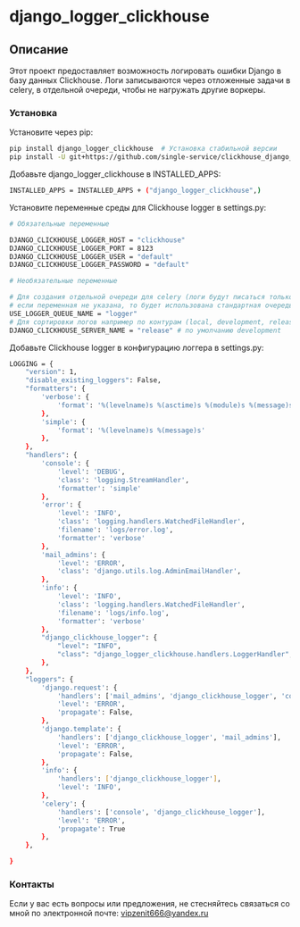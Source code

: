 # django_logger_clickhouse

## Описание

Этот проект предоставляет возможность логировать ошибки Django в базу данных Clickhouse.
Логи записываются через отложенные задачи в celery, в отдельной очереди, чтобы не нагружать другие воркеры.


### Установка

Установите через pip:

```bash
pip install django_logger_clickhouse  # Установка стабильной версии
pip install -U git+https://github.com/single-service/clickhouse_django_logger.git@master  # Установка версии разработки
```
Добавьте django_logger_clickhouse в INSTALLED_APPS:
```bash
INSTALLED_APPS = INSTALLED_APPS + ("django_logger_clickhouse",)
```

Установите переменные среды для Clickhouse logger в settings.py:
```bash
# Обязательные переменные

DJANGO_CLICKHOUSE_LOGGER_HOST = "clickhouse"
DJANGO_CLICKHOUSE_LOGGER_PORT = 8123
DJANGO_CLICKHOUSE_LOGGER_USER = "default"
DJANGO_CLICKHOUSE_LOGGER_PASSWORD = "default"

# Необязательные переменные

# Для создания отдельной очереди для celery (логи будут писаться только в очереди указанной тут)
# если переменная не указана, то будет использована стандартная очередь
USE_LOGGER_QUEUE_NAME = "logger"
# Для сортировки логов например по контурам (local, development, release)
DJANGO_CLICKHOUSE_SERVER_NAME = "release" # по умолчанию development
```
Добавьте Clickhouse logger в конфигурацию логгера в settings.py:
```bash
LOGGING = {
    "version": 1,
    "disable_existing_loggers": False,
    "formatters": {
        'verbose': {
            'format': '%(levelname)s %(asctime)s %(module)s %(message)s'
        },
        'simple': {
            'format': '%(levelname)s %(message)s'
        },
    },
    "handlers": {
        'console': {
            'level': 'DEBUG',
            'class': 'logging.StreamHandler',
            'formatter': 'simple'
        },
        'error': {
            'level': 'INFO',
            'class': 'logging.handlers.WatchedFileHandler',
            'filename': 'logs/error.log',
            'formatter': 'verbose'
        },
        'mail_admins': {
            'level': 'ERROR',
            'class': 'django.utils.log.AdminEmailHandler',
        },
        'info': {
            'level': 'INFO',
            'class': 'logging.handlers.WatchedFileHandler',
            'filename': 'logs/info.log',
            'formatter': 'verbose'
        },
        "django_clickhouse_logger": {
            "level": "INFO",
            "class": "django_logger_clickhouse.handlers.LoggerHandler",
        },
    },
    "loggers": {
        'django.request': {
            'handlers': ['mail_admins', 'django_clickhouse_logger', 'console'],
            'level': 'ERROR',
            'propagate': False,
        },
        'django.template': {
            'handlers': ['django_clickhouse_logger', 'mail_admins'],
            'level': 'ERROR',
            'propagate': False,
        },
        'info': {
            'handlers': ['django_clickhouse_logger'],
            'level': 'INFO',
        },
        'celery': {
            'handlers': ['console', 'django_clickhouse_logger'],
            'level': 'ERROR',
            'propagate': True
        },
    },

}
```
### Контакты
Если у вас есть вопросы или предложения, не стесняйтесь связаться со мной по электронной почте: vipzenit666@yandex.ru
